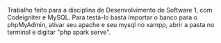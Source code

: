 Trabalho feito para a disciplina de Desenvolvimento de Software 1, com Codeigniter e MySQL. Para testá-lo basta importar o banco para o phpMyAdmin, ativar seu apache e seu mysql no xampp, abrir a pasta no terminal e digitar "php spark serve".
